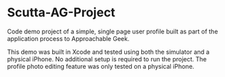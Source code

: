 # Scutta-AG-Project
Code demo project of a simple, single page user profile built as part of the application process to Approachable Geek.

This demo was built in Xcode and tested using both the simulator and a physical iPhone. No additional setup is required to run the project. The profile photo editing feature was only tested on a physical iPhone.
